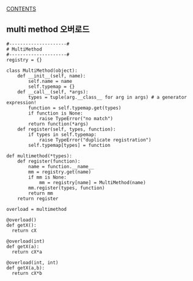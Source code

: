 [CONTENTS](README.md)
## multi method 오버로드
    #---------------------#
    # MultiMethod
    #---------------------#
    registry = {}
    
    class MultiMethod(object):
        def __init__(self, name):
            self.name = name
            self.typemap = {}
        def __call__(self, *args):
            types = tuple(arg.__class__ for arg in args) # a generator expression!
            function = self.typemap.get(types)
            if function is None:
                raise TypeError("no match")
            return function(*args)
        def register(self, types, function):
            if types in self.typemap:
                raise TypeError("duplicate registration")
            self.typemap[types] = function
    
    def multimethod(*types):
        def register(function):
            name = function.__name__
            mm = registry.get(name)
            if mm is None:
                mm = registry[name] = MultiMethod(name)
            mm.register(types, function)
            return mm
        return register
        
    overload = multimethod
    
    @overload()  
    def getX():
      return cX
      
    @overload(int)  
    def getX(a):
      return cX*a
    
    @overload(int, int)
    def getX(a,b):
      return cX*b